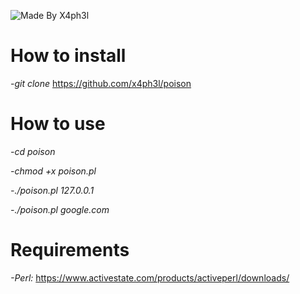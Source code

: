 ![Made By X4ph3l](http://i.imgur.com/oqfXKIR.png)
                             
                             
                             
 # **How to install**
 
*-git clone* https://github.com/x4ph3l/poison
 
 # **How to use**
 
 *-cd poison*
 
 *-chmod +x poison.pl*
 
 *-./poison.pl 127.0.0.1*
 
 *-./poison.pl google.com*

# **Requirements**

*-Perl:* https://www.activestate.com/products/activeperl/downloads/
